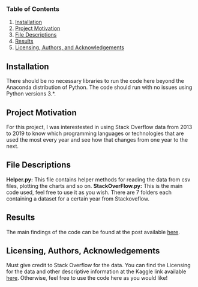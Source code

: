 
### Table of Contents

1. [Installation](#installation)
2. [Project Motivation](#motivation)
3. [File Descriptions](#files)
4. [Results](#results)
5. [Licensing, Authors, and Acknowledgements](#licensing)

## Installation <a name="installation"></a>

There should be no necessary libraries to run the code here beyond the Anaconda distribution of Python.  The code should run with no issues using Python versions 3.*.

## Project Motivation<a name="motivation"></a>

For this project, I was interestested in using Stack Overflow data from 2013 to 2019 to know which programming languages or technologies that are used the most every year and see how that changes from one year to the next.

## File Descriptions <a name="files"></a>
__Helper.py:__ This file contains helper methods for reading the data from csv files, plotting the charts and so on.
__StackOverFlow.py:__ This is the main code used, feel free to use it as you wish.
There are 7 folders each containing a dataset for a certain year from Stackoveflow.

## Results<a name="results"></a>

The main findings of the code can be found at the post available [here](https://medium.com/@SherifNasrat/one-programming-language-to-rule-them-all-a31d2ac9a526).

## Licensing, Authors, Acknowledgements<a name="licensing"></a>

Must give credit to Stack Overflow for the data.  You can find the Licensing for the data and other descriptive information at the Kaggle link available [here](https://www.kaggle.com/stackoverflow/so-survey-2017/data).  Otherwise, feel free to use the code here as you would like! 
